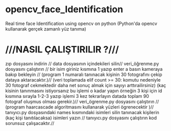 # opencv_face_Identification
Real time face Identification using opencv on python (Python'da opencv kullanarak gerçek zamanlı yüz tanıma)

# ///NASIL ÇALIŞTIRILIR ?///
zıp dosyasını indirin //
data dosyasının içindekileri silin//
veri_öğrenme.py dosyasını çalıştırın //
bir isim giriniz kısmına 1 yazıp enter a basın kameraya bakıp bekleyin //
(program 1 numaralı tanınacak kişinin 30 fotografını çekip dataya aktaracaktır.)//
(veri toplamada elif count >= 30: komutu nedeniyle 30 fotograf cekmektedir daha net sonuç almak için sayıyı arttırailirsiniz)
(kaç kisinin tanınmasını istiyorsanız bu işlemi o kadar yapın örneğin 3 kişi için id kısmına sırayla 1-2-3 yazıp işlemi 3 kez tekrarlayın datada toplam 90 fotograf oluşmus olması gerekir.)//
veri_ögrenme.py dosyasını çalıştırın //
(program haarcascade algoritmasını kullanarak yüzleri ögrenecektir )//
tanıyıcı.py dosyasındaki names kısmındaki isimleri silin tanınacak kişilerin (kaç kişi tanıtılacaksa) isimleri yazın //
tanıyıcı.py dosyasını çalıştırın kod sorunsuz çalışacaktır.//
